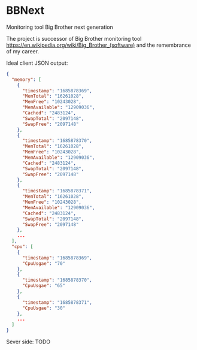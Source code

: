 # BBNext
Monitoring tool Big Brother next generation

The project is successor of Big Brother monitoring tool https://en.wikipedia.org/wiki/Big_Brother_(software) and the remembrance  of my career.

Ideal client JSON output:
```json
{
  "memory": [
    {
      "timestamp": "1685878369",
      "MemTotal": "16261028",
      "MemFree": "10243028",
      "MemAvailable": "12909036",
      "Cached": "2483124",
      "SwapTotal": "2097148",
      "SwapFree": "2097148"
    },
    {
      "timestamp": "1685878370",
      "MemTotal": "16261028",
      "MemFree": "10243028",
      "MemAvailable": "12909036",
      "Cached": "2483124",
      "SwapTotal": "2097148",
      "SwapFree": "2097148"
    },
    {
      "timestamp": "1685878371",
      "MemTotal": "16261028",
      "MemFree": "10243028",
      "MemAvailable": "12909036",
      "Cached": "2483124",
      "SwapTotal": "2097148",
      "SwapFree": "2097148"
    },
    ...
  ],
  "cpu": [
    {
      "timestamp": "1685878369",
      "CpuUsgae": "70"
    },
    {
      "timestamp": "1685878370",
      "CpuUsgae": "65"
    },
    {
      "timestamp": "1685878371",
      "CpuUsgae": "30"
    },
    ...
  ]
}
```
Sever side: TODO
